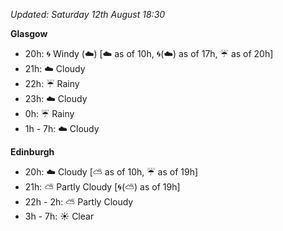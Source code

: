 *Updated: Saturday 12th August 18:30*

**Glasgow**

* 20h: :cyclone: Windy (:cloud:) [:cloud: as of 10h, :cyclone:(:cloud:) as of 17h, :umbrella: as of 20h]
* 21h: :cloud: Cloudy
* 22h: :umbrella: Rainy
* 23h: :cloud: Cloudy
* 0h: :umbrella: Rainy
* 1h - 7h: :cloud: Cloudy

**Edinburgh**

* 20h: :cloud: Cloudy [:partly_sunny: as of 10h, :umbrella: as of 19h]
* 21h: :partly_sunny: Partly Cloudy [:cyclone:(:partly_sunny:) as of 19h]
* 22h - 2h: :partly_sunny: Partly Cloudy
* 3h - 7h: :sunny: Clear

